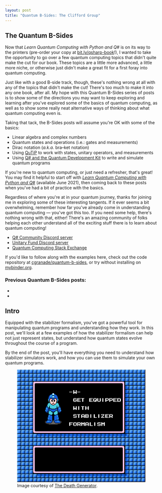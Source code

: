 ```yaml
---
layout: post
title: "Quantum B-Sides: The Clifford Group"
---
```


## The Quantum B-Sides

Now that _Learn Quantum Computing with Python and Q#_ is on its way to the printers (pre-order your copy at [bit.ly/qsharp-book](https://bit.ly/qsharp-book)!), I wanted to take the opportunity to go over a few quantum computing topics that didn't quite make the cut for our book. These topics are a little more advanced, a little more niche, or otherwise just didn't make a great fit for a first foray into quantum computing.

Just like with a good B-side track, though, these's nothing wrong at all with any of the topics that didn't make the cut! There's too much to make it into any one book, after all. My hope with this Quantum B-Sides series of posts is to show some of the directions you may want to keep exploring and learning after you've explored some of the basics of quantum computing, as well as to show some really neat alternative ways of thinking about what quantum computing even is.

Taking that tack, the B-Sides posts will assume you're OK with some of the basics:

- Linear algebra and complex numbers
- Quantum states and operations (i.e.: gates and measurements)
- Dirac notation (_a.k.a._ bra–ket notation)
- Using [QuTiP](http://qutip.org/) to work with states, unitary operators, and measurements
- Using [Q# and the Quantum Development Kit](https://azure.microsoft.com/resources/development-kit/quantum-computing/) to write and simulate quantum programs

If you're new to quantum computing, or just need a refresher, that's great! You may find it helpful to start off with [_Learn Quantum Computing with Python and Q#_](https://bit.ly/qsharp-book) (available June 2021), then coming back to these posts when you've had a bit of practice with the basics.

Regardless of where you're at in your quantum journey, thanks for joining me in exploring some of these interesting tangents. If it ever seems a bit overwhelming, remember how far you've already come in understanding quantum computing — you've got this too. If you need some help, there's nothing wrong with that, either! There's an amazing community of folks helping each other understand all of the exciting stuff there is to learn about quantum computing!

- [Q# Community Discord server](http://discord.qsharp.community/)
- [Unitary Fund Discord server](http://discord.unitary.fund/)
- [Quantum Computing Stack Exchange](https://quantumcomputing.stackexchange.com/)

If you'd like to follow along with the examples here, check out the code repository at [cgranade/quantum-b-sides](https://github.com/cgranade/quantum-b-sides), or try without installing on [mybinder.org](https://mybinder.org/v2/gh/cgranade/quantum-b-sides).

### Previous Quantum B-Sides posts:

- []() <!-- TODO: link to stabilizers here. -->
- []() <!-- TODO: link to cliffords here. -->

## Intro

Equipped with the stabilizer formalism, you've got a powerful tool for manipulating quantum programs and understanding how they work. In this post, we'll look at a few examples of how the stabilizer formalism can help not just represent states, but understand how quantum states evolve throughout the course of a program.

By the end of the post, you'll have everything you need to understand how stabilizer simulators work, and how you can use them to simulate your own quantum programs.

<figure>
    <img src="/assets/figures/get-equipped-stabilizer.png" alt="GET EQUIPPED WITH THE STABILIZER FORMALISM.">
    <caption>Image courtesy of <a href="https://deathgenerator.com/">The Death Generator</a>.</caption>
</figure>

## 